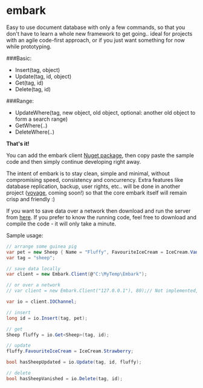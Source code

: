 # embark
Easy to use document database with only a few commands,
so that you don't have to learn a whole new framework to get going.. ideal for projects with an agile code-first approach, or if you just want something for now while prototyping.

###Basic:
- Insert(tag, object)
- Update(tag, id, object)
- Get(tag, id)
- Delete(tag, id)

###Range:
- UpdateWhere(tag, new object, old object, optional: another old object to form a search range)
- GetWhere(..)
- DeleteWhere(..)

**That's it!**

You can add the embark client [Nuget package](http://example.todo/), then copy paste the sample code and then simply continue developing right away.

The intent of embark is to stay clean, simple and minimal, without compromising speed, consistency and concurrency. Extra features like database replication, backup, user rights, etc.. will be done in another project ([voyage](http://example.todo/), coming soon!) so that the core embark itself will remain crisp and friendly :)

If you want to save data over a network then download and run the server from [here](http://example.todo/). If you prefer to know the running code, feel free to download and compile the code - it will only take a minute.

Sample usage:
```csharp
// arrange some guinea pig
var pet = new Sheep { Name = "Fluffy", FavouriteIceCream = IceCream.Vanilla };
var tag = "sheep";

// save data locally
var client = new Embark.Client(@"C:\MyTemp\Embark");

// or over a network
// var client = new Embark.Client("127.0.0.1"), 80);// Not implemented, yet..

var io = client.IOChannel;

// insert
long id = io.Insert(tag, pet);

// get
Sheep fluffy = io.Get<Sheep>(tag, id);

// update
fluffy.FavouriteIceCream = IceCream.Strawberry;

bool hasSheepUpdated = io.Update(tag, id, fluffy);

// delete
bool hasSheepVanished = io.Delete(tag, id);
```

